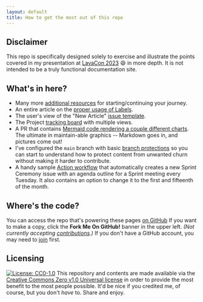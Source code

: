 ```yaml
---
layout: default
title: How to get the most out of this repo
---
```


## Disclaimer

This repo is specifically designed solely to exercise and illustrate the points covered in my presentation at [LavaCon 2023](https://lavacon.org/) 😄 in more depth. 
It is not intended to be a truly functional documentation site. 

## What's in here?

- Many more [additional resources](./team1/index.md) for starting/continuing your journey.
- An entire article on the [proper usage of Labels](./team1/labels.md).
- The user's view of the "New Article" [issue template](https://github.com/JaymePerlman/LavaConDemo2023/issues/new?template=quick_doc.yml).
- The Project [tracking board](https://github.com/users/JaymePerlman/projects/1) with multiple views.
- A PR that contains [Mermaid code rendering a couple different charts](https://github.com/JaymePerlman/LavaConDemo2023/pull/5). The ultimate in maintain-able graphics -- Markdown goes in, and pictures come out!
- I've configured the `main` branch with basic [branch protections](https://docs.github.com/en/repositories/configuring-branches-and-merges-in-your-repository/managing-protected-branches/about-protected-branches) so you can start to understand how to protect content from unwanted churn without making it harder to contribute.
- A handy sample [Action workflow](https://github.com/JaymePerlman/LavaConDemo2023/blob/main/.github/workflows/create_weekly_sprint_notes.yml) that automatically creates a new Sprint Ceremony issue with an agenda outline for a Sprint meeting every Tuesday. It also contains an option to change it to the first and fifteenth of the month.

## Where's the code?

You can access the repo that's powering these pages [on GitHub](https://github.com/JaymePerlman/LavaConDemo2023) If you want to make a copy, click the **Fork Me On GitHub!** banner in the upper left. _(Not currently accepting [contributions](https://github.com/JaymePerlman/LavaConDemo2023/blob/main/CONTRIBUTING.md).)_
If you don't have a GitHub account, you may need to [join](https://github.com/join) first.

## Licensing

[![License: CC0-1.0](https://licensebuttons.net/l/zero/1.0/80x15.png)](http://creativecommons.org/publicdomain/zero/1.0/)
This repository and contents are made available via the [Creative Commons Zero v1.0 Universal license](license.md) in order to provide the most benefit to the most people possible. It'd be nice if you credited me, of course, but you don't _have_ to. Share and enjoy.
